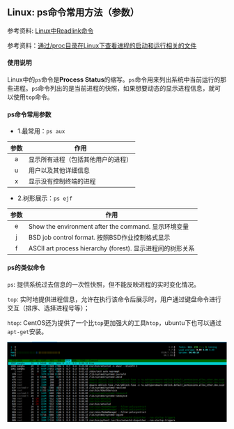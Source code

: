 ## Linux: ps命令常用方法（参数）

参考资料: [Linux中Readlink命令](https://www.cnblogs.com/liqinggai/articles/9577427.html)

参考资料：[通过/proc目录在Linux下查看进程的启动和运行相关的文件](https://blog.csdn.net/csCrazybing/article/details/79792662)

#### 使用说明

Linux中的`ps`命令是**Process Status**的缩写。`ps`命令用来列出系统中当前运行的那些进程。`ps`命令列出的是当前进程的快照，如果想要动态的显示进程信息，就可以使用`top`命令。

#### ps命令常用参数

* 1.最常用：`ps aux`

| 参数 | 作用 |
| :---: | --- |
| a | 显示所有进程（包括其他用户的进程） |
| u | 用户以及其他详细信息 |
| x | 显示没有控制终端的进程 |

* 2.树形展示：`ps ejf`

| 参数 | 作用 |
| :---: | --- |
| e | Show the environment after the command. 显示环境变量 |
| j | BSD job control format. 按照BSD作业控制格式显示 |
| f | ASCII art process hierarchy (forest). 显示进程间的树形关系 |

#### ps的类似命令

`ps`: 提供系统过去信息的一次性快照，但不能反映进程的实时变化情况。

`top`: 实时地提供进程信息，允许在执行该命令后展示时，用户通过键盘命令进行交互（排序、选择进程号等）；

`htop`: CentOS还为提供了一个比`top`更加强大的工具`htop`，ubuntu下也可以通过`apt-get`安装。

![](/assets/lin049_01.PNG)




